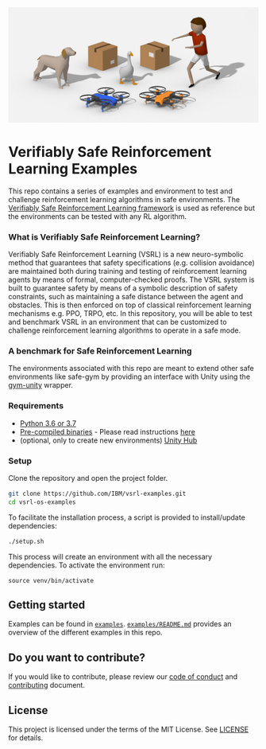 ![image](art/vsrlExamples.png)

# Verifiably Safe Reinforcement Learning Examples
This repo contains a series of examples and environment to test and challenge reinforcement learning algorithms
in safe environments. The [Verifiably Safe Reinforcement Learning framework](https://github.com/IBM/vsrl-framework)
is used as reference but the environments can be tested with any RL algorithm.

### What is Verifiably Safe Reinforcement Learning?
Verifiably Safe Reinforcement Learning (VSRL) is a new neuro-symbolic method that guarantees that safety specifications
(e.g. collision avoidance) are maintained both during training and testing of reinforcement learning agents
by means of formal, computer-checked proofs. The VSRL system is built to guarantee safety by means of
a symbolic description of safety constraints, such as maintaining a safe distance between the agent and obstacles.
This is then enforced on top of classical reinforcement learning mechanisms e.g. PPO, TRPO, etc.
In this repository, you will be able to test and benchmark VSRL in an environment that can be customized
to challenge reinforcement learning algorithms to operate in a safe mode.

### A benchmark for Safe Reinforcement Learning
The environments associated with this repo are meant to extend other safe environments like safe-gym
by providing an interface with Unity using the [gym-unity](https://github.com/Unity-Technologies/ml-agents/tree/0.15.1/gym-unity)
wrapper.

### Requirements
- [Python 3.6 or 3.7](https://www.python.org/downloads/)
- [Pre-compiled binaries](https://github.com/IBM/vsrl-examples/releases/tag/v0.1) - Please read instructions [here](https://github.com/IBM/vsrl-examples/tree/master/examples/EnvBuild)
- (optional, only to create new environments) [Unity Hub](https://store.unity.com/download)

### Setup
Clone the repository and open the project folder.
```sh
git clone https://github.com/IBM/vsrl-examples.git
cd vsrl-os-examples
```

To facilitate the installation process, a script is provided to install/update dependencies:
```sh
./setup.sh
```

This process will create an environment with all the necessary dependencies. To activate the environment run:
```
source venv/bin/activate
```

## Getting started
Examples can be found in [`examples`](./examples). [`examples/README.md`](./examples/README.md) provides an overview
of the different examples in this repo.

## Do you want to contribute?

If you would like to contribute, please review our [code of conduct](./.github/CODE_OF_CONDUCT.md) and
[contributing](./.github/CONTRIBUTING.md) document.

## License

This project is licensed under the terms of the MIT License. See [LICENSE](./LICENSE) for details.

